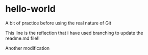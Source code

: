# hello-world
A bit of practice before using the real nature of Git

This line is the reflection that i have used branching to update the readme.md file!!

Another modification